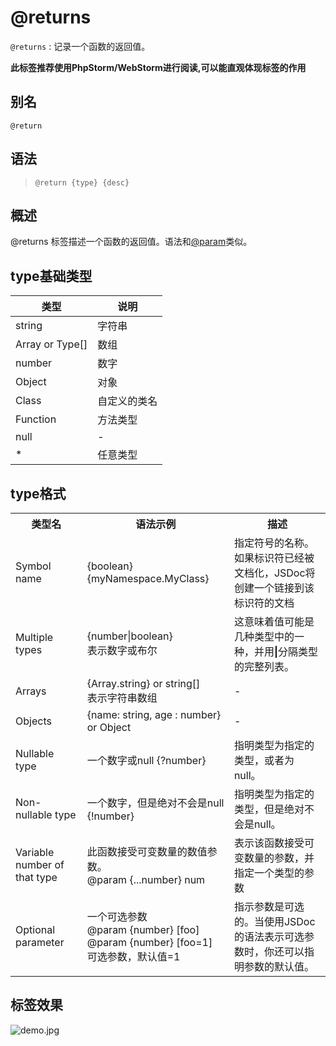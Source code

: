 # @returns

`@returns` : 记录一个函数的返回值。

**此标签推荐使用PhpStorm/WebStorm进行阅读,可以能直观体现标签的作用**

## 别名
`@return`

## 语法

> `@return {type} {desc}`

## 概述

@returns 标签描述一个函数的返回值。语法和[@param](../param)类似。 

## type基础类型
| 类型 | 说明 |
|---|---|
|string | 字符串 |
|Array or Type[] | 数组 |
|number | 数字 |
|Object | 对象|
|Class | 自定义的类名|
|Function | 方法类型|
|null | -|
|* | 任意类型|

## type格式

<table>
    <tr>
        <th>类型名</th>
        <th>语法示例</th>
        <th>描述</th>
    </tr>
    <tr>
        <td>Symbol name</td>
        <td>{boolean} <br> {myNamespace.MyClass}</td>
        <td>指定符号的名称。 如果标识符已经被文档化，JSDoc将创建一个链接到该标识符的文档</td>
    </tr>
    <tr>
        <td>Multiple types</td>
        <td>{number|boolean} <br> 表示数字或布尔</td>
        <td>这意味着值可能是几种类型中的一种，并用<b>|</b>分隔类型的完整列表。</td>
    </tr>
    <tr>
        <td>Arrays</td>
        <td>{Array.string} or string[] <br> 表示字符串数组</td>
        <td>-</td>
    </tr>
    <tr>
        <td>Objects</td>
        <td>{name: string, age : number} or Object</td>
        <td>-</td>
    </tr>
    <tr>
        <td>Nullable type</td>
        <td>一个数字或null {?number}</td>
        <td>指明类型为指定的类型，或者为null。 </td>
    </tr>
    <tr>
        <td>Non-nullable type</td>
        <td>一个数字，但是绝对不会是null {!number} </td>
        <td>指明类型为指定的类型，但是绝对不会是null。</td>
    </tr>
    <tr>
        <td>Variable number of that type</td>
        <td>此函数接受可变数量的数值参数。<br>@param {...number} num </td>
        <td>表示该函数接受可变数量的参数，并指定一个类型的参数</td>
    </tr>
    <tr>
        <td>Optional parameter</td>
        <td>一个可选参数 <br> @param {number} [foo] <br> @param {number} [foo=1] 可选参数，默认值=1</td>
        <td>指示参数是可选的。当使用JSDoc的语法表示可选参数时，你还可以指明参数的默认值。 </td>
    </tr>
</table>

## 标签效果

![demo.jpg](./docs/demo.png)
